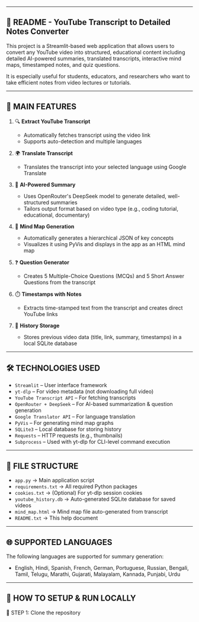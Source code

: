 --------------------------------------------------------------------------------
📘 README - YouTube Transcript to Detailed Notes Converter
--------------------------------------------------------------------------------

This project is a Streamlit-based web application that allows users to convert any YouTube video into structured, educational content including detailed AI-powered summaries, translated transcripts, interactive mind maps, timestamped notes, and quiz questions.

It is especially useful for students, educators, and researchers who want to take efficient notes from video lectures or tutorials.

--------------------------------------------------------------------------------
📌 MAIN FEATURES
--------------------------------------------------------------------------------

1. 🔍 **Extract YouTube Transcript**
   - Automatically fetches transcript using the video link
   - Supports auto-detection and multiple languages

2. 🌍 **Translate Transcript**
   - Translates the transcript into your selected language using Google Translate

3. 🤖 **AI-Powered Summary**
   - Uses OpenRouter's DeepSeek model to generate detailed, well-structured summaries
   - Tailors output format based on video type (e.g., coding tutorial, educational, documentary)

4. 🧠 **Mind Map Generation**
   - Automatically generates a hierarchical JSON of key concepts
   - Visualizes it using PyVis and displays in the app as an HTML mind map

5. ❓ **Question Generator**
   - Creates 5 Multiple-Choice Questions (MCQs) and 5 Short Answer Questions from the transcript

6. ⏱️ **Timestamps with Notes**
   - Extracts time-stamped text from the transcript and creates direct YouTube links

7. 📜 **History Storage**
   - Stores previous video data (title, link, summary, timestamps) in a local SQLite database

--------------------------------------------------------------------------------
🛠 TECHNOLOGIES USED
--------------------------------------------------------------------------------

- `Streamlit` – User interface framework
- `yt-dlp` – For video metadata (not downloading full video)
- `YouTube Transcript API` – For fetching transcripts
- `OpenRouter + DeepSeek` – For AI-based summarization & question generation
- `Google Translator API` – For language translation
- `PyVis` – For generating mind map graphs
- `SQLite3` – Local database for storing history
- `Requests` – HTTP requests (e.g., thumbnails)
- `Subprocess` – Used with yt-dlp for CLI-level command execution

--------------------------------------------------------------------------------
📂 FILE STRUCTURE
--------------------------------------------------------------------------------

- `app.py`                → Main application script
- `requirements.txt`      → All required Python packages
- `cookies.txt`           → (Optional) For yt-dlp session cookies
- `youtube_history.db`    → Auto-generated SQLite database for saved videos
- `mind_map.html`         → Mind map file auto-generated from transcript
- `README.txt`            → This help document

--------------------------------------------------------------------------------
🌐 SUPPORTED LANGUAGES
--------------------------------------------------------------------------------

The following languages are supported for summary generation:

- English, Hindi, Spanish, French, German, Portuguese, Russian,
  Bengali, Tamil, Telugu, Marathi, Gujarati, Malayalam, Kannada, Punjabi, Urdu

--------------------------------------------------------------------------------
🚀 HOW TO SETUP & RUN LOCALLY
--------------------------------------------------------------------------------

🔧 STEP 1: Clone the repository

